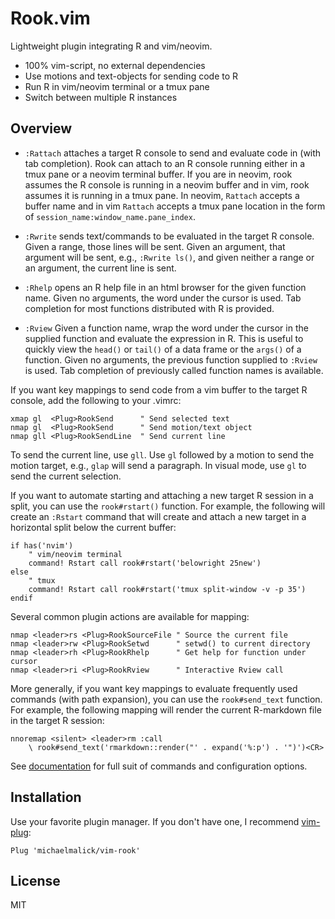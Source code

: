 Rook.vim
========

Lightweight plugin integrating R and vim/neovim.

- 100% vim-script, no external dependencies
- Use motions and text-objects for sending code to R
- Run R in vim/neovim terminal or a tmux pane
- Switch between multiple R instances



Overview
--------

- `:Rattach` attaches a target R console to send and evaluate code in (with tab
  completion). Rook can attach to an R console running either in a tmux pane or
  a neovim terminal buffer. If you are in neovim, rook assumes the
  R console is running in a neovim buffer and in vim, rook assumes it is running
  in a tmux pane. In neovim, `Rattach` accepts a buffer name and in vim
  `Rattach` accepts a tmux pane location in the form of
  `session_name:window_name.pane_index`.

- `:Rwrite` sends text/commands to be evaluated in the target R console. Given a
  range, those lines will be sent. Given an argument, that argument will be
  sent, e.g., `:Rwrite ls()`, and given neither a range or an argument, the
  current line is sent.

- `:Rhelp` opens an R help file in an html browser for the given function name.
  Given no arguments, the word under the cursor is used. Tab completion for most
  functions distributed with R is provided.

- `:Rview` Given a function name, wrap the word under the cursor in the supplied
  function and evaluate the expression in R. This is useful to quickly view the
  `head()` or `tail()` of a data frame or the `args()` of a function. Given no
  arguments, the previous function supplied to `:Rview` is used. Tab completion
  of previously called function names is available.

If you want key mappings to send code from a vim buffer to the target R console,
add the following to your .vimrc:

```vim
xmap gl  <Plug>RookSend      " Send selected text
nmap gl  <Plug>RookSend      " Send motion/text object
nmap gll <Plug>RookSendLine  " Send current line
```

To send the current line, use `gll`. Use `gl` followed by a
motion to send the motion target, e.g., `glap` will send a paragraph. In visual
mode, use `gl` to send the current selection.

If you want to automate starting and attaching a new target R session in a
split, you can use the `rook#rstart()` function. For example, the following will
create an `:Rstart` command that will create and attach a new target in a
horizontal split below the current buffer:

```vim
if has('nvim')
    " vim/neovim terminal
    command! Rstart call rook#rstart('belowright 25new')
else
    " tmux
    command! Rstart call rook#rstart('tmux split-window -v -p 35')
endif
```

Several common plugin actions are available for mapping:

```vim
nmap <leader>rs <Plug>RookSourceFile " Source the current file
nmap <leader>rw <Plug>RookSetwd      " setwd() to current directory
nmap <leader>rh <Plug>RookRhelp      " Get help for function under cursor
nmap <leader>ri <Plug>RookRview      " Interactive Rview call
```

More generally, if you want key mappings to evaluate frequently used commands
(with path expansion), you can use the `rook#send_text` function. For example,
the following mapping will render the current R-markdown file in the target R
session:

```vim
nnoremap <silent> <leader>rm :call
    \ rook#send_text('rmarkdown::render("' . expand('%:p') . '")')<CR>
```

See
[documentation](https://github.com/michaelmalick/vim-rook/blob/master/doc/rook.txt)
for full suit of commands and configuration options.



Installation
------------

Use your favorite plugin manager. If you don't have one, I recommend
[vim-plug](https://github.com/junegunn/vim-plug):

```vim
Plug 'michaelmalick/vim-rook'
```



License
-------
MIT
